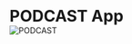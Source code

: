 <h1 style="margin: 0 auto;">PODCAST <span>App</span> </h1>
<img src="https://podfm.ru/app/uploads/2019/05/spreaker-logo-1000x562.png" alt="PODCAST">
